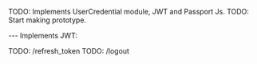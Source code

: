 TODO: Implements UserCredential module, JWT and Passport Js.
TODO: Start making prototype.

--- Implements JWT:

TODO: /refresh_token
TODO: /logout